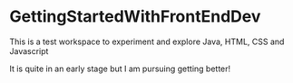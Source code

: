 # GettingStartedWithFrontEndDev
This is a test workspace to experiment and explore Java, HTML, CSS and Javascript

It is quite in an early stage but I am pursuing getting better! 
